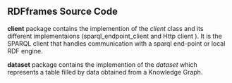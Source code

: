 ## RDFframes Source Code

**client** package contains the implemention of the _client_ class and its different implementaions (sparql_endpoint_client and Http client ). It is the SPARQL client that handles communication with a sparql end-point or local RDF engine. 

**dataset** package contains the implemention of the _dataset_ which represents a table filled by data obtained from a Knowledge Graph.
